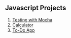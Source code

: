 ## Javascript Projects

1. [Testing with Mocha](01-mocha-demo)
2. [Calculator](02-calculator)
3. [To-Do App](03-to-do-app)
